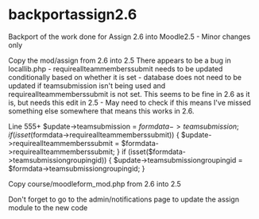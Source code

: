 backportassign2.6
=================

Backport of the work done for Assign 2.6 into Moodle2.5 - Minor changes only

Copy the mod/assign from 2.6 into 2.5
  There appears to be a bug in locallib.php - requireallteammemberssubmit needs
  to be updated conditionally based on whether it is set - database does not
  need to be updated if teamsubmission isn't being used and requireallteammemberssubmit
  is not set. 
  This seems to be fine in 2.6 as it is, but needs this edit in 2.5 - May need to check
  if this means I've missed something else somewhere that means this works in 2.6.

  Line 555+
        $update->teamsubmission = $formdata->teamsubmission;
        if (isset($formdata->requireallteammemberssubmit)) {
            $update->requireallteammemberssubmit = $formdata->requireallteammemberssubmit;
        }
        if (isset($formdata->teamsubmissiongroupingid)) {
            $update->teamsubmissiongroupingid = $formdata->teamsubmissiongroupingid;
        }

Copy course/moodleform_mod.php from 2.6 into 2.5

Don't forget to go to the admin/notifications page to update the assign module to the new code
